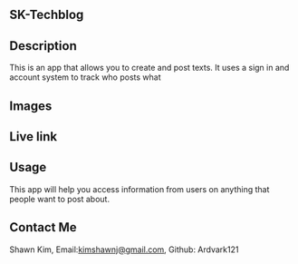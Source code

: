 ## SK-Techblog

## Description

This is an app that allows you to create and post texts. It uses a sign in and account system to track who posts what

## Images



## Live link



## Usage

This app will help you access information from users on anything that people want to post about.

## Contact Me

Shawn Kim, Email:kimshawnj@gmail.com, Github: Ardvark121